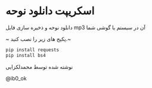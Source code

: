 # اسکریپت دانلود نوحه

دانلود نوحه و ذخیره سازی فایل mp3 آن در سیستم یا گوشی شما

~ پکیج های زیر را نصب کنید.~
```bash
pip install requests
pip install bs4
```


نوشته شده توسط محمدلکزایی

@ib0_ok
